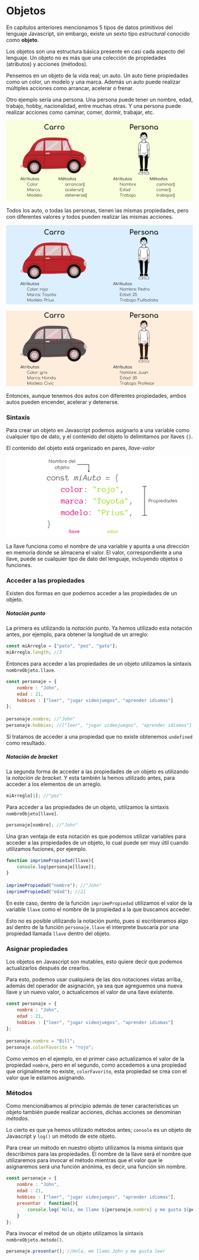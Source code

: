# Objetos

En capítulos anteriores mencionamos 5 tipos de datos primitivos del lenguaje Javascript, sin embargo, existe un sexto tipo *estructural* conocido como **objeto**.

Los objetos son una estructura básica presente en casi cada aspecto del lenguaje. Un objeto no es más que una colección de propiedades (atributos) y acciones (métodos).

Pensemos en un objeto de la vida real; un auto. Un auto tiene propiedades como un color, un modelo y una marca. Además un auto puede realizar múltiples acciones como arrancar, acelerar o frenar.

Otro ejemplo sería una persona. Una persona puede tener un nombre, edad, trabajo, hobby, nacionalidad, entre muchas otras. Y una persona puede realizar acciones como caminar, comer, dormir, trabajar, etc.

<p align="center">
    <img src="./img/js/objetos.png">
</p>

Todos los auto, o todas las personas, tienen las mismas propiedades, pero con diferentes valores y todos pueden realizar las mismas acciones.

<p align="center">
    <img src="./img/js/objetos2.png">
</p>
<p align="center">
    <img src="./img/js/objetos3.png">
</p>

Entonces, aunque tenemos dos autos con diferentes propiedades, ambos autos pueden encender, acelerar y detenerse.

### Sintaxis

Para crear un objeto en Javascript podemos asignarlo a una variable como cualquier tipo de dato, y el contenido del objeto lo delimitamos por llaves `{}`.

El contenido del objeto está organizado en pares, *llave*-*valor*

<p align="center">
    <img src="./img/js/objetos4.png">
</p>

La llave funciona como el nombre de una variable y apunta a una dirección en memoria donde se almacena el valor. El valor, correspondiente a una llave, puede se cualquier tipo de dato del lenguaje, incluyendo objetos o funciones.

### Acceder a las propiedades

Existen dos formas en que podemos acceder a las propiedades de un objeto.

##### Notación punto

La primera es utilizando la *notación punto*. Ya hemos utilizado esta notación antes, por ejemplo, para obtener la longitud de un arreglo:

```javascript
const miArreglo = ["pato", "pez", "gato"];
miArreglo.length; //3
```

Entonces para acceder a las propiedades de un objeto utilizamos la sintaxis `nombreObjeto.llave`.

```javascript
const personaje = {
    nombre : "John",
    edad : 21,
    hobbies : ["leer", "jugar videojuegos", "aprender idiomas"]
};

personaje.nombre; //"John"
personaje.hobbies; //["leer", "jugar videojuegos", "aprender idiomas"]
```

Si tratamos de acceder a una propiedad que no existe obtenemos `undefined` como resultado.

##### Notación de bracket

La segunda forma de acceder a las propiedades de un objeto es utilizando la *notación de bracket*. Y esta también la hemos utilizado antes, para acceder a los elementos de un arreglo.

```javascript
miArreglo[1]; //"pez"
```

Para acceder a las propiedades de un objeto, utilizamos la sintaxis `nombreObjeto[llave]`.

```javascript
personaje[nombre]; //"John"
```

Una gran ventaja de esta notación es que podemos utilizar variables para acceder a las propiedades de un objeto, lo cual puede ser muy útil cuando utilizamos fuciones, por ejemplo.

```javascript
function imprimePropiedad(llave){
    console.log(personaje[llave]);
}

imprimePropiedad("nombre"); //"John"
imprimePropiedad("edad"); //21
```
En este caso, dentro de la función `imprimePropiedad` utilizamos el valor de la variable `llave` como el nombre de la propiedad a la que buscamos acceder.

Esto no es posible utilizando la notación punto, pues si escribieramos algo así dentro de la función `personaje.llave` el interprete buscaría por una propiedad llamada `llave` dentro del objeto.

### Asignar propiedades

Los objetos en Javascript son mutables, esto quiere decir que podemos actualizarlos después de crearlos.

Para esto, podemos usar cualquiera de las dos notaciones vistas arriba, además del operador de asignación, ya sea que agreguemos una nueva llave y un nuevo valor, o actualicemos el valor de una llave existente.

```javascript
const personaje = {
    nombre : "John",
    edad : 21,
    hobbies : ["leer", "jugar videojuegos", "aprender idiomas"]
};

personaje.nombre = "Bill";
personaje.colorFavorito = "rojo";
```

Como vemos en el ejemplo, en el primer caso actualizamos el valor de la propiedad `nombre`, pero en el segundo, como accedemos a una propiedad que originalmente no existe, `colorFavorito`, esta propiedad se crea con el valor que le estamos asignando.

### Métodos

Como mencionábamos al principio además de tener características un objeto también puede realizar acciones, dichas acciones se denominan *métodos*.

Lo cierto es que ya hemos utilizado métodos antes; `console` es un objeto de Javascript y `log()` un método de este objeto.

Para crear un método en nuestro objeto utilizamos la misma sintaxis que describimos para las propiedades. El nombre de la llave será el nombre que utilizaremos para invocar el método mientras que el valor que le asignaremos será una función anónima, es decir, una función sin nombre.

```javascript
const personaje = {
    nombre : "John",
    edad : 21,
    hobbies : ["leer", "jugar videojuegos", "aprender idiomas"],
    presentar : function(){
        console.log(`Hola, me llamo ${personaje.nombre} y me gusta ${personaje.hobbies[0]}`);
    }
};
```

Para invocar el métod de un objeto utilizamos la sintaxis `nombreObjeto.metodo()`.

```javascript
personaje.presentar(); //Hola, me llamo John y me gusta leer
```
